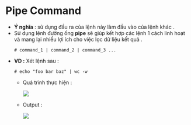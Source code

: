 # Pipe Command
- **Ý nghĩa** : sử dụng đầu ra của lệnh này làm đầu vào của lệnh khác .
- Sử dụng lệnh đường ống **pipe** sẽ giúp kết hợp các lệnh 1 cách linh hoạt và mang lại nhiều lợi ích cho việc lọc dữ liệu kết quả .
    ```
    # command_1 | command_2 | command_3 ...
    ```
- **VD :** Xét lệnh sau :
    ```
    # echo "foo bar baz" | wc -w
    ```
    - Quá trình thực hiện :

        <img src=https://i.imgur.com/P61Mt6C.png>
    - Output :

        <img src=https://i.imgur.com/Z3LHk2j.png>
